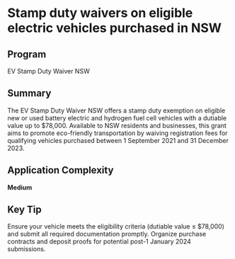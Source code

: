 # Stamp duty waivers on eligible electric vehicles purchased in NSW
  
## Program
EV Stamp Duty Waiver NSW

## Summary
The EV Stamp Duty Waiver NSW offers a stamp duty exemption on eligible new or used battery electric and hydrogen fuel cell vehicles with a dutiable value up to $78,000. Available to NSW residents and businesses, this grant aims to promote eco-friendly transportation by waiving registration fees for qualifying vehicles purchased between 1 September 2021 and 31 December 2023.

## Application Complexity
**Medium**

## Key Tip
Ensure your vehicle meets the eligibility criteria (dutiable value ≤ $78,000) and submit all required documentation promptly. Organize purchase contracts and deposit proofs for potential post-1 January 2024 submissions.
